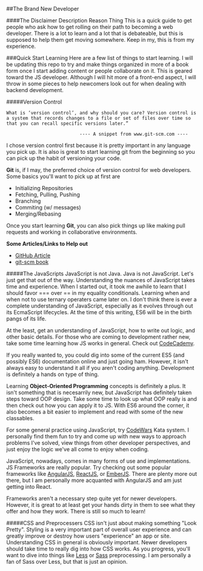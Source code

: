 ##The Brand New Developer

####The Disclaimer Description Reason Thing
This is a quick guide to get people who ask how to get rolling on their path to becoming a web developer. There is a lot to learn and a lot that is debateable, but this is supposed to help them get moving somewhere. Keep in my, this is from my experience. 


###Quick Start Learning
Here are a few list of things to start learning. I will be updating this repo to try and make things organized in more of a book form once I start adding content or people collaborate on it. This is geared toward the JS developer. Although I will hit more of a front-end aspect, I will throw in some pieces to help newcomers look out for when dealing with backend development.

#####Version Control

```
What is ‘version control’, and why should you care? Version control is a system that records changes to a file or set of files over time so that you can recall specific versions later.”

			               ---- A snippet from www.git-scm.com ----
```

I chose version control first because it is pretty important in any language you pick up. It is also is great to  start learning git from the beginning so you can pick up the habit of versioning your code.

**Git** is, if I may, the preferred choice of version control for web developers. 
Some basics you'll want to pick up at first are

- Initializing Repositories
- Fetching, Pulling, Pushing
- Branching
- Commiting (w/ messages)
- Merging/Rebasing

Once you start learning **Git**, you can also pick things up like making pull requests and working in collaborative environments.

**Some Articles/Links to Help out**

- [GitHub Article](https://help.github.com/articles/good-resources-for-learning-git-and-github/)
- [git-scm book](https://git-scm.com/book/en/v2)

#####The JavaScripts
JavaScript is not Java. Java is not JavaScript. Let's just get that out of the way.
Understanding the nuances of JavaScript takes time and experience. When I started out, it took me awhile to learn that I should favor === over == in my equality conditionals. Learning when and when not to use ternary operaters came later on. I don't think there is ever a complete understanding of JavaScript, especially as it evolves through out its EcmaScript lifecycles. At the time of this writing, ES6 will be in the birth pangs of its life. 

At the least, get an understanding of JavaScript, how to write out logic, and other basic details. For those who are coming to development rather new, take some time learning how JS works in general. Check out [CodeCademy](http://www.codecademy.com/).

If you really wanted to, you could dig into some of the current ES5 (and possibly ES6) documentation online and just going ham. However, it isn't always easy to understand it all if you aren't coding anything. Development is definitely a hands on type of thing.

Learning **Object-Oriented Programming** concepts is definitely a plus. It isn't something that is necesarrily new, but JavaScript has definitely taken steps toward OOP design. Take some time to look up what OOP really is and then check out how you can apply it to JS. With ES6 around the corner, it also becomes a bit easier to implement and read with some of the new classables.

For some general practice using JavaScript, try [CodeWars](www.codewars.com) Kata system. I personally find them fun to try and come up with new ways to approach problems I've solved, view things from other developer perspectives, and just enjoy the logic we've all come to enjoy when coding.

JavaScript, nowadays, comes in many forms of use and implementations. JS Frameworks are really popular. Try checking out some popular frameworks like [AngularJS](https://angularjs.org/), [ReactJS](https://facebook.github.io/react/), or [EmberJS](http://emberjs.com/). There are plenty more out there, but I am personally more acquanted with AngularJS and am just getting into React.

Frameworks aren't a necessary step quite yet for newer developers. However, it is great to at least get your hands dirty in them to see what they offer and how they work. There is still so much to learn!

#####CSS and Preprocessers
CSS isn't just about making something "Look Pretty". Styling is a very important part of overall user experience and can greatly improve or destroy how users "experience" an app or site. Understanding CSS in general is obviously important. Newer developers should take time to really dig into how CSS works. As you progress, you'll want to dive into things like [Less](http://lesscss.org/) or [Sass](http://sass-lang.com/) preprocessing. I am personally a fan of Sass over Less, but that is just an opinion.


